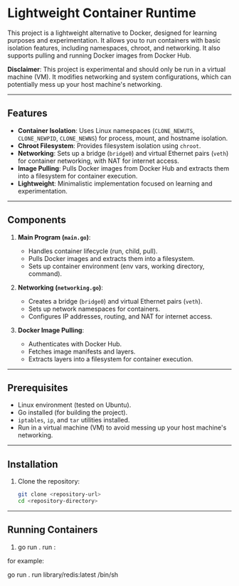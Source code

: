 # Lightweight Container Runtime

This project is a lightweight alternative to Docker, designed for learning purposes and experimentation. It allows you to run containers with basic isolation features, including namespaces, chroot, and networking. It also supports pulling and running Docker images from Docker Hub.

**Disclaimer**: This project is experimental and should only be run in a virtual machine (VM). It modifies networking and system configurations, which can potentially mess up your host machine's networking.

---

## Features

- **Container Isolation**: Uses Linux namespaces (`CLONE_NEWUTS`, `CLONE_NEWPID`, `CLONE_NEWNS`) for process, mount, and hostname isolation.
- **Chroot Filesystem**: Provides filesystem isolation using `chroot`.
- **Networking**: Sets up a bridge (`bridge0`) and virtual Ethernet pairs (`veth`) for container networking, with NAT for internet access.
- **Image Pulling**: Pulls Docker images from Docker Hub and extracts them into a filesystem for container execution.
- **Lightweight**: Minimalistic implementation focused on learning and experimentation.

---

## Components

1. **Main Program (`main.go`)**:
   - Handles container lifecycle (run, child, pull).
   - Pulls Docker images and extracts them into a filesystem.
   - Sets up container environment (env vars, working directory, command).

2. **Networking (`networking.go`)**:
   - Creates a bridge (`bridge0`) and virtual Ethernet pairs (`veth`).
   - Sets up network namespaces for containers.
   - Configures IP addresses, routing, and NAT for internet access.

3. **Docker Image Pulling**:
   - Authenticates with Docker Hub.
   - Fetches image manifests and layers.
   - Extracts layers into a filesystem for container execution.

---

## Prerequisites

- Linux environment (tested on Ubuntu).
- Go installed (for building the project).
- `iptables`, `ip`, and `tar` utilities installed.
- Run in a virtual machine (VM) to avoid messing up your host machine's networking.

---

## Installation

1. Clone the repository:
   ```bash
   git clone <repository-url>
   cd <repository-directory>

---

## Running Containers

1. go run . run <imagename>:<tag> <command>

for example:

go run . run library/redis:latest /bin/sh
